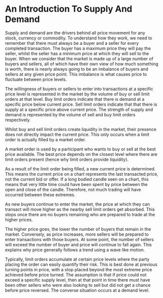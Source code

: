 # An Introduction To Supply And Demand

Supply and demand are the drivers behind all price movement for any stock, currency or commodity. To understand how they work, we need to remember that there must always be a buyer and a seller for every completed transaction. The buyer has a maximum price they will pay the seller, whilst the seller has a minimum price at which they will sell to the buyer. When we consider that the market is made up of a large number of buyers and sellers, all of which have their own view of how much something is worth, there is nearly always going to be an imbalance of buyers and sellers at any given price point. This imbalance is what causes price to fluctuate between price levels.

The willingness of buyers or sellers to enter into transactions at a specific price level is  represented in the market by the volume of buy or sell limit orders at that level. Buy limit orders indicate that there is demand at a specific price below current price. Sell limit orders indicate that that there is supply at a specific price above current price. The strength of supply and demand is represented by the volume of sell and buy limit orders respectively.

Whilst buy and sell limit orders create liquidity in the market, their presence does not directly impact the current price. This only occurs when a limit order is actually filled by a market order. 

A market order is used by a participant who wants to buy or sell at the best price available. The best price depends on the closest level where there are limit orders present (hence why limit orders provide liquidity).

As a result of the limit order being filled, a new current price is determined. This means the current price on a chart represents the last transacted price, not the current bid or offer. If a long bodied candle seen on a chart, this means that very little time could have been spent by price between the open and close of the candle. Therefore, not much trading will have occurred  between these extremes. 

As new buyers continue to enter the market, the price at which they can transact will move higher as the nearby sell limit orders get absorbed. This  stops once there are no  buyers remaining who are prepared to trade at the higher prices. 

The higher price goes, the lower the number of buyers that remain in the market. Conversely, as price increases, more sellers will be prepared to enter transactions with those buyers. At some point, the number of sellers will exceed the number of buyer and price will continue to fall again. This explains why price generally follows a trend using a wave like motion.

Typically, limit orders accumulate at certain price levels where the party placing the order can easily quantify their risk. This is best done at previous turning points in price, with a stop placed beyond the most extreme price achieved before price turned. The assumption is that if price could not exceed a specific supply level, then at that point in time there must have been other sellers who were also looking to sell but did not get a chance before price reversed. The converse situation occurs at a demand level.
